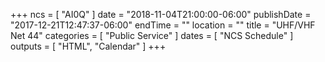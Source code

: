 +++
ncs = [ "AI0Q" ]
date = "2018-11-04T21:00:00-06:00"
publishDate = "2017-12-21T12:47:37-06:00"
endTime = ""
location = ""
title = "UHF/VHF Net 44"
categories = [ "Public Service" ]
dates = [ "NCS Schedule" ]
outputs = [ "HTML", "Calendar" ]
+++
